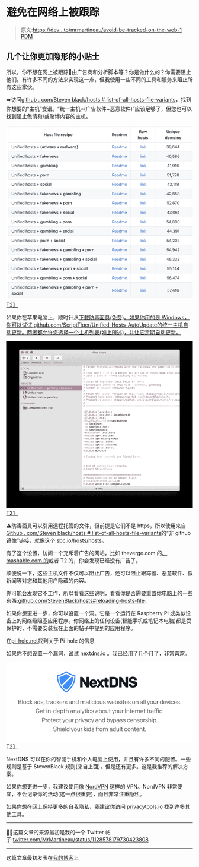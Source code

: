 # 避免在网络上被跟踪

> 原文:[https://dev . to/mrmartineau/avoid-be-tracked-on-the-web-1 PDM](https://dev.to/mrmartineau/avoid-being-tracked-on-the-web-1pdm)

## 几个让你更加隐形的小贴士

所以，你不想在网上被跟踪🙅由广告商和分析脚本等？你是做什么的？你需要阻止他们。有许多不同的方法来实现这一点，但我使用一些不同的工具和服务来阻止所有这些家伙。

➡️访问[github . com/Steven black/hosts # list-of-all-hosts-file-variants](https://github.com/StevenBlack/hosts#list-of-all-hosts-file-variants)，找到你想要的“主机”食谱。“统一主机=(广告软件+恶意软件)”应该足够了，但您也可以找到阻止色情和/或赌博内容的主机。

[![A screenshot of the table of block recipes provided by the StevenBlack repo](img/a102dd22e636a823245d9774393cd458.png)T2】](https://res.cloudinary.com/practicaldev/image/fetch/s--BlJW8dam--/c_limit%2Cf_auto%2Cfl_progressive%2Cq_auto%2Cw_880/https://zanderwtf.cdn.prismic.io/zanderwtf/248fd4298643dd9149d830671f263036598d0be8_screenshot-2019-09-07-at-15.26.00.png)

如果你在苹果电脑上，顺时针从[下载防毒面具(免费)。如果你用的是 Windows，你可以试试 github.com/ScriptTiger/Unified-Hosts-AutoUpdate](http://clockwise.ee/)[的统一主机自动更新。两者都允许您选择一个主机列表(如上所述)，并让它定期自动更新。](https://github.com/ScriptTiger/Unified-Hosts-AutoUpdate)

[![Screenshot of the Gas Mask app](img/e7d703240f331b483da404e7ffca5a07.png)T2】](https://res.cloudinary.com/practicaldev/image/fetch/s--TyASCRyy--/c_limit%2Cf_auto%2Cfl_progressive%2Cq_auto%2Cw_880/https://zanderwtf.cdn.prismic.io/zanderwtf/24385952ba39f04ac6186c6b967225d31eff66ac_screenshot-2019-09-07-at-15.31.24.png)

⚠️防毒面具可以引用远程托管的文件，但前提是它们不是 https，所以使用来自[Github . com/Steven black/hosts # list-of-all-hosts-file-variants](https://github.com/StevenBlack/hosts#list-of-all-hosts-file-variants)的“非 github 镜像”链接，就像这个:[sbc.io/hosts/hosts](http://sbc.io/hosts/hosts)。

有了这个设置，访问一个充斥着广告的网站，比如 theverge.com 的[、mashable.com 的](http://theverge.com/)或者 T2 的，你会发现已经没有广告了。

顺便说一下，这些主机文件不仅可以阻止广告，还可以阻止跟踪器、恶意软件、假新闻等对您和其他用户隐藏的内容。

你可能会发现它不工作，所以看看这些说明，看看你是否需要重置你电脑上的一些东西:[github.com/StevenBlack/hosts#reloading-hosts-file](https://github.com/StevenBlack/hosts#reloading-hosts-file)。

如果你想更进一步，你可以设置一个洞。它是一个运行在 Raspberry Pi 或类似设备上的网络级阻塞应用程序。你网络上的任何设备(智能手机或笔记本电脑)都是受保护的，不需要安装我在上面的帖子中提到的应用程序。

在[pi-hole.net](https://pi-hole.net/)找到关于 Pi-hole 的信息

如果你不想设置一个漏洞，试试 [nextdns.io](https://nextdns.io/) 。我已经用了几个月了，非常喜欢。

[![A screenshot of the intro from the NextDNS website](img/5e998e0e9db93f2d38439aeda42eabca.png)T2】](https://res.cloudinary.com/practicaldev/image/fetch/s--ynTKQNg2--/c_limit%2Cf_auto%2Cfl_progressive%2Cq_auto%2Cw_880/https://zanderwtf.cdn.prismic.io/zanderwtf/6807a25f5ef859742f79065f95d6546ff24050ed_screenshot-2019-09-07-at-15.25.35.png)

NextDNS 可以在你的智能手机和个人电脑上使用，并且有许多不同的配置。一些规则是基于 StevenBlack 规则(来自上面)，但是还有更多。这是我推荐的解决方案。

如果你想更进一步，我建议使用像 [NordVPN](https://nordvpn.com/) 这样的 VPN。NordVPN 非常便宜，不会记录你的活动(这一点很重要)，而且非常注重隐私。

如果你想在网上保持更多的自我隐私，我建议你访问 [privacytools.io](https://www.privacytools.io/) 找到许多其他工具。

* * *

👨‍💻这篇文章的来源最初是我的一个 Twitter 帖子:[twitter.com/MrMartineau/status/1128578179730423808](https://twitter.com/MrMartineau/status/1128578179730423808)

* * *

这篇文章最初发表在[我的博客](https://zander.wtf/writing/not-tracked-online)上